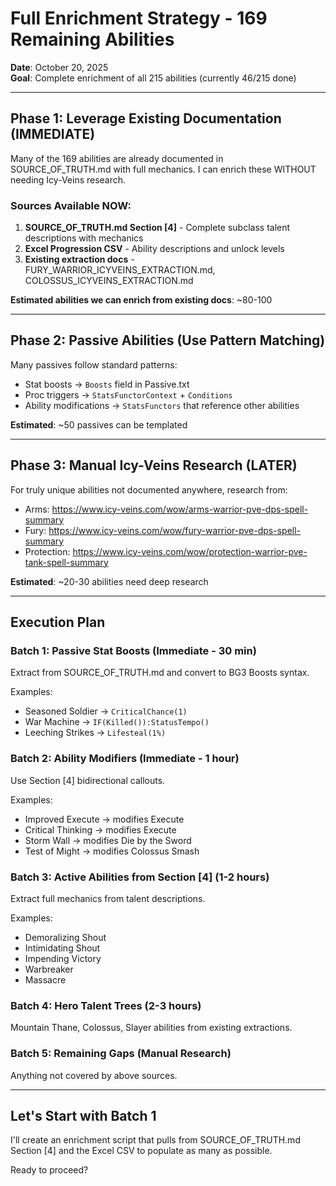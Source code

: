 # Full Enrichment Strategy - 169 Remaining Abilities

**Date**: October 20, 2025  
**Goal**: Complete enrichment of all 215 abilities (currently 46/215 done)

---

## Phase 1: Leverage Existing Documentation (IMMEDIATE)

Many of the 169 abilities are already documented in SOURCE_OF_TRUTH.md with full mechanics. I can enrich these WITHOUT needing Icy-Veins research.

### Sources Available NOW:
1. **SOURCE_OF_TRUTH.md Section [4]** - Complete subclass talent descriptions with mechanics
2. **Excel Progression CSV** - Ability descriptions and unlock levels
3. **Existing extraction docs** - FURY_WARRIOR_ICYVEINS_EXTRACTION.md, COLOSSUS_ICYVEINS_EXTRACTION.md

**Estimated abilities we can enrich from existing docs**: ~80-100

---

## Phase 2: Passive Abilities (Use Pattern Matching)

Many passives follow standard patterns:
- Stat boosts → `Boosts` field in Passive.txt
- Proc triggers → `StatsFunctorContext` + `Conditions`
- Ability modifications → `StatsFunctors` that reference other abilities

**Estimated**: ~50 passives can be templated

---

## Phase 3: Manual Icy-Veins Research (LATER)

For truly unique abilities not documented anywhere, research from:
- Arms: https://www.icy-veins.com/wow/arms-warrior-pve-dps-spell-summary
- Fury: https://www.icy-veins.com/wow/fury-warrior-pve-dps-spell-summary
- Protection: https://www.icy-veins.com/wow/protection-warrior-pve-tank-spell-summary

**Estimated**: ~20-30 abilities need deep research

---

## Execution Plan

### Batch 1: Passive Stat Boosts (Immediate - 30 min)
Extract from SOURCE_OF_TRUTH.md and convert to BG3 Boosts syntax.

Examples:
- Seasoned Soldier → `CriticalChance(1)`
- War Machine → `IF(Killed()):StatusTempo()`
- Leeching Strikes → `Lifesteal(1%)`

### Batch 2: Ability Modifiers (Immediate - 1 hour)
Use Section [4] bidirectional callouts.

Examples:
- Improved Execute → modifies Execute
- Critical Thinking → modifies Execute
- Storm Wall → modifies Die by the Sword
- Test of Might → modifies Colossus Smash

### Batch 3: Active Abilities from Section [4] (1-2 hours)
Extract full mechanics from talent descriptions.

Examples:
- Demoralizing Shout
- Intimidating Shout
- Impending Victory
- Warbreaker
- Massacre

### Batch 4: Hero Talent Trees (2-3 hours)
Mountain Thane, Colossus, Slayer abilities from existing extractions.

### Batch 5: Remaining Gaps (Manual Research)
Anything not covered by above sources.

---

## Let's Start with Batch 1

I'll create an enrichment script that pulls from SOURCE_OF_TRUTH.md Section [4] and the Excel CSV to populate as many as possible.

Ready to proceed?
